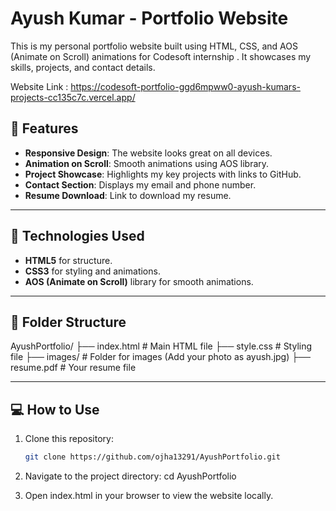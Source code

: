 # Ayush Kumar - Portfolio Website 

This is my personal portfolio website built using HTML, CSS, and AOS (Animate on Scroll) animations for Codesoft internship . It showcases my skills, projects, and contact details.

Website Link : https://codesoft-portfolio-ggd6mpww0-ayush-kumars-projects-cc135c7c.vercel.app/

## 🌟 Features
- **Responsive Design**: The website looks great on all devices.
- **Animation on Scroll**: Smooth animations using AOS library.
- **Project Showcase**: Highlights my key projects with links to GitHub.
- **Contact Section**: Displays my email and phone number.
- **Resume Download**: Link to download my resume.

---

## 🚀 Technologies Used
- **HTML5** for structure.
- **CSS3** for styling and animations.
- **AOS (Animate on Scroll)** library for smooth animations.

---

## 📂 Folder Structure
AyushPortfolio/ ├── index.html # Main HTML file ├── style.css # Styling file ├── images/ # Folder for images (Add your photo as ayush.jpg) ├── resume.pdf # Your resume file


---

## 💻 How to Use
1. Clone this repository:
   ```bash
   git clone https://github.com/ojha13291/AyushPortfolio.git

2. Navigate to the project directory:
  cd AyushPortfolio

3. Open index.html in your browser to view the website locally.
